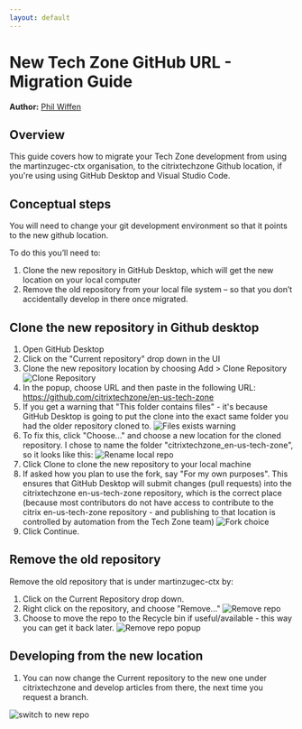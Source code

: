 ```yaml
---
layout: default
---
```

# New Tech Zone GitHub URL - Migration Guide

**Author:** [Phil Wiffen](https://twitter.com/phil_wiffen)

## Overview

This guide covers how to migrate your Tech Zone development from using the martinzugec-ctx organisation, to the citrixtechzone Github location, if you're using using GitHub Desktop and Visual Studio Code.

## Conceptual steps

You will need to change your git development environment so that it points to the new github location.

To do this you’ll need to:

1.  Clone the new repository in GitHub Desktop, which will get the new location on your local computer
1.  Remove the old repository from your local file system – so that you don’t accidentally develop in there once migrated.

## Clone the new repository in Github desktop

1.  Open GitHub Desktop
1.  Click on the "Current repository" drop down in the UI
1.  Clone the new repository location by choosing Add > Clone Repository
   ![Clone Repository](/media/new-development-url-migration-guide_clone-repository.png)
1.  In the popup, choose URL and then paste in the following URL: <https://github.com/citrixtechzone/en-us-tech-zone>
1.  If you get a warning that "This folder contains files" - it's because GitHub Desktop is going to put the clone into the exact same folder you had the older repository cloned to.
    ![Files exists warning](/media/new-development-url-migration-guide_files-exist-warning.png)
1.  To fix this, click "Choose..." and choose a new location for the cloned repository. I chose to name the folder "citrixtechzone_en-us-tech-zone", so it looks like this:
    ![Rename local repo](/media/new-development-url-migration-guide_rename-local-repo.png)
1.  Click Clone to clone the new repository to your local machine
1.  If asked how you plan to use the fork, say "For my own purposes". This ensures that GitHub Desktop will submit changes (pull requests) into the citrixtechzone en-us-tech-zone repository, which is the correct place (because most contributors do not have access to contribute to the citrix en-us-tech-zone repository - and publishing to that location is controlled by automation from the Tech Zone team)
    ![Fork choice](/media/new-development-url-migration-guide_rename-fork-choice.png)
1.  Click Continue.

## Remove the old repository

Remove the old repository that is under martinzugec-ctx by:

1.  Click on the Current Repository drop down.
1.  Right click on the repository, and choose "Remove..."
   ![Remove repo](/media/new-development-url-migration-guide_remove-old-repository.png)
1.  Choose to move the repo to the Recycle bin if useful/available - this way you can get it back later.
    ![Remove repo popup](/media/new-development-url-migration-guide_remove-old-repository-popup.png)

## Developing from the new location

1.  You can now change the Current repository to the new one under citrixtechzone and develop articles from there, the next time you request a branch.

![switch to new repo](/media/new-development-url-migration-guide_switch-to-new-repository.png)
